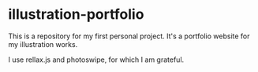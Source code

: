 # illustration-portfolio

This is a repository for my first personal project. It's a portfolio website for my illustration works.

I use rellax.js and photoswipe, for which I am grateful.
